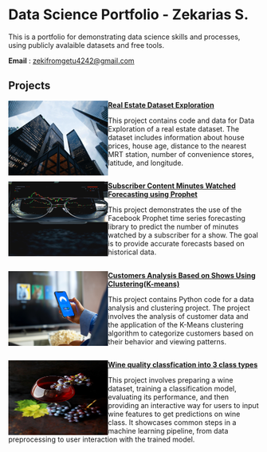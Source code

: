 # Data Science Portfolio - Zekarias S.
This is a portfolio for demonstrating data science skills and processes, using publicly avalaible datasets and free tools.

**Email** : [zekifromgetu4242@gmail.com](zekifromgetu4242@gmail.com)

## Projects

<img align="left" width="200" height="150" src="image/realestate.image.jpg"> **[Real Estate Dataset Exploration](https://github.com/zekarias4242/real_estate.git)**

This project contains code and data for Data Exploration of a real estate dataset. The dataset includes information about house prices, house age, distance to the nearest MRT station, number of convenience stores, latitude, and longitude.

##
<img align="left" width="200" height="150" src="image/forecast.image.jpg"> **[Subscriber Content Minutes Watched Forecasting using Prophet](https://github.com/zekarias4242/Fb_Prophet_main.git)**

This project demonstrates the use of the Facebook Prophet time series forecasting library to predict the number of minutes watched by a subscriber for a show. The goal is to provide accurate forecasts based on historical data.

##
<img align="left" width="200" height="150" src="image/k_means.image.jpg"> **[Customers Analysis Based on Shows Using Clustering(K-means)](https://github.com/zekarias4242/K_means_main.git)**

This project contains Python code for a data analysis and clustering project. The project involves the analysis of customer data and the application of the K-Means clustering algorithm to categorize customers based on their behavior and viewing patterns.

##
<img align="left" width="200" height="150" src="image/wine.image.jpg"> **[Wine quality classfication into 3 class types](https://github.com/zekarias4242/wine_quality.git)**

This project involves preparing a wine dataset, training a classification model, evaluating its performance, and then providing an interactive way for users to input wine features to get predictions on wine class. It showcases common steps in a machine learning pipeline, from data preprocessing to user interaction with the trained model.

